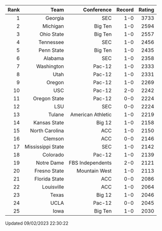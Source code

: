 | Rank  | Team                 | Conference           | Record   | Rating |
| ---:  | ---:                 | ---:                 | ---:     | ---:   |
| 1     | Georgia              | SEC                  | 1-0      | 3733   |
| 2     | Michigan             | Big Ten              | 1-0      | 2594   |
| 3     | Ohio State           | Big Ten              | 1-0      | 2557   |
| 4     | Tennessee            | SEC                  | 1-0      | 2456   |
| 5     | Penn State           | Big Ten              | 1-0      | 2435   |
| 6     | Alabama              | SEC                  | 1-0      | 2358   |
| 7     | Washington           | Pac-12               | 1-0      | 2333   |
| 8     | Utah                 | Pac-12               | 1-0      | 2331   |
| 9     | Oregon               | Pac-12               | 1-0      | 2269   |
| 10    | USC                  | Pac-12               | 2-0      | 2242   |
| 11    | Oregon State         | Pac-12               | 0-0      | 2224   |
| 12    | LSU                  | SEC                  | 0-0      | 2224   |
| 13    | Tulane               | American Athletic    | 1-0      | 2219   |
| 14    | Kansas State         | Big 12               | 1-0      | 2158   |
| 15    | North Carolina       | ACC                  | 1-0      | 2150   |
| 16    | Clemson              | ACC                  | 0-0      | 2146   |
| 17    | Mississippi State    | SEC                  | 1-0      | 2142   |
| 18    | Colorado             | Pac-12               | 1-0      | 2139   |
| 19    | Notre Dame           | FBS Independents     | 2-0      | 2121   |
| 20    | Fresno State         | Mountain West        | 1-0      | 2113   |
| 21    | Florida State        | ACC                  | 0-0      | 2086   |
| 22    | Louisville           | ACC                  | 1-0      | 2064   |
| 23    | Texas                | Big 12               | 1-0      | 2046   |
| 24    | UCLA                 | Pac-12               | 0-0      | 2045   |
| 25    | Iowa                 | Big Ten              | 1-0      | 2030   |

Updated 09/02/2023 22:30:22
